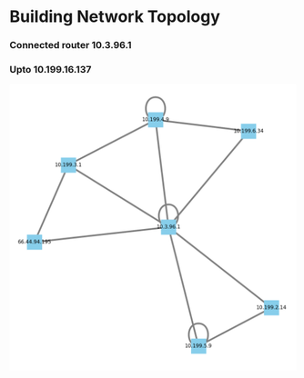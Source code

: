# Building Network Topology
### Connected router 10.3.96.1
### Upto 10.199.16.137
![Network Topology](mackey_upto_199_16_137.png)
